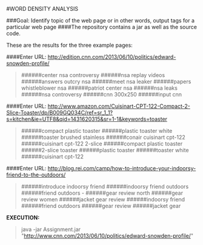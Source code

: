 #WORD DENSITY ANALYSIS

###Goal: Identify topic of the web page or in other words, output tags for a particular web page
####The repository contains a jar as well as the source code.

These are the results for the three example pages:

####Enter URL:
http://edition.cnn.com/2013/06/10/politics/edward-snowden-profile/
>######center nsa controversy
>######nsa replay videos
>######answers outcry nsa
>######meet nsa leaker
>######papers whistleblower nsa
>######patriot center nsa
>######nsa leaks
>######nsa controversy
>######cnn 300x250
>######input cnn



####Enter URL:
http://www.amazon.com/Cuisinart-CPT-122-Compact-2-Slice-Toaster/dp/B009GQ034C/ref=sr_1_1?s=kitchen&ie=UTF8&qid=1431620315&sr=1-1&keywords=toaster
>######compact plastic toaster
>######plastic toaster white
>######toaster brushed stainless
>######conair cuisinart cpt-122
>######cuisinart cpt-122 2-slice
>######compact plastic toaster
>######2-slice toaster
>######plastic toaster
>######toaster white
>######cuisinart cpt-122




####Enter URL:
http://blog.rei.com/camp/how-to-introduce-your-indoorsy-friend-to-the-outdoors/
>######introduce indoorsy friend
>######indoorsy friend outdoors
>######friend outdoors -
>######gear review north
>######gear review women
>######jacket gear review
>######indoorsy friend
>######friend outdoors
>######gear review
>######jacket gear

**EXECUTION:** 

 >java -jar Assignment.jar "http://www.cnn.com/2013/06/10/politics/edward-snowden-profile/"

